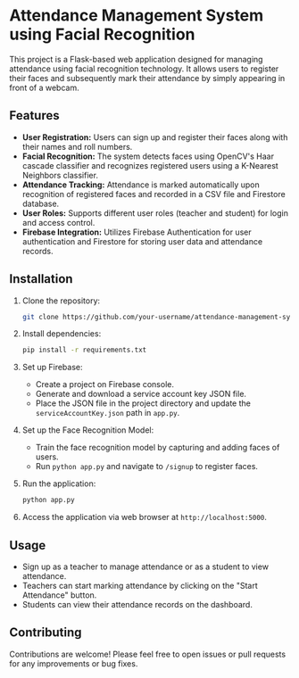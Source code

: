 # Attendance Management System using Facial Recognition

This project is a Flask-based web application designed for managing attendance using facial recognition technology. It allows users to register their faces and subsequently mark their attendance by simply appearing in front of a webcam.

## Features

- **User Registration:** Users can sign up and register their faces along with their names and roll numbers.
- **Facial Recognition:** The system detects faces using OpenCV's Haar cascade classifier and recognizes registered users using a K-Nearest Neighbors classifier.
- **Attendance Tracking:** Attendance is marked automatically upon recognition of registered faces and recorded in a CSV file and Firestore database.
- **User Roles:** Supports different user roles (teacher and student) for login and access control.
- **Firebase Integration:** Utilizes Firebase Authentication for user authentication and Firestore for storing user data and attendance records.

## Installation

1. Clone the repository:

    ```bash
    git clone https://github.com/your-username/attendance-management-system.git
    ```

2. Install dependencies:

    ```bash
    pip install -r requirements.txt
    ```

3. Set up Firebase:
   - Create a project on Firebase console.
   - Generate and download a service account key JSON file.
   - Place the JSON file in the project directory and update the `serviceAccountKey.json` path in `app.py`.

4. Set up the Face Recognition Model:
   - Train the face recognition model by capturing and adding faces of users.
   - Run `python app.py` and navigate to `/signup` to register faces.

5. Run the application:

    ```bash
    python app.py
    ```

6. Access the application via web browser at `http://localhost:5000`.

## Usage

- Sign up as a teacher to manage attendance or as a student to view attendance.
- Teachers can start marking attendance by clicking on the "Start Attendance" button.
- Students can view their attendance records on the dashboard.

## Contributing

Contributions are welcome! Please feel free to open issues or pull requests for any improvements or bug fixes.

